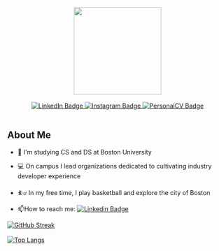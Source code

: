 
<div id="header" align="center">
  <img src="https://media.giphy.com/media/v1.Y2lkPTc5MGI3NjExY3M3aXdzb3I0c2Zldjc2ejRvb2o1NHRxNXo2ZTMxOWk4NjZiNjNlYSZlcD12MV9pbnRlcm5hbF9naWZfYnlfaWQmY3Q9Zw/xVRRDVP6lqtNQJrzN7/giphy.gif" width="200"/>
</div>
<br/>
<div id="badges" align="center">
  <a href="https://www.linkedin.com/in/owen-mariani/">
    <img src="https://img.shields.io/badge/LinkedIn-blue?style=for-the-badge&logo=linkedin&logoColor=white" alt="LinkedIn Badge"/>
  </a>
  <a href="https://www.instagram.com/owen_mariani/">
    <img src="https://img.shields.io/badge/Instagram-red?style=for-the-badge&logo=instagram&logoColor=white" alt="Instagram Badge"/>
  </a>
   <a href="https://owenm-26.github.io/Personal-CV/">
    <img src="https://img.shields.io/badge/PersonalCV-purple?style=for-the-badge&logo=instagram&logoColor=purple" alt="PersonalCV Badge"/>
  </a>
</div>

<br/>

## About Me

- 🏫 I'm studying CS and DS at Boston University

- 💻 On campus I lead organizations dedicated to cultivating industry developer experience 

- ⛹️‍♂️ In my free time, I play basketball and explore the city of Boston

- :mailbox:How to reach me: [![Linkedin Badge](https://img.shields.io/badge/-Owen_Mariani-blue?style=flat&logo=Linkedin&logoColor=white)](https://www.linkedin.com/in/owen-mariani/)


[![GitHub Streak](http://github-readme-streak-stats.herokuapp.com?user=owenm-26&theme=dark&background=000000)](https://git.io/streak-stats)
<br/>
<br/>
[![Top Langs](https://github-readme-stats.vercel.app/api/top-langs/?username=owenm-26&layout=compact&theme=vision-friendly-dark)](https://github.com/anuraghazra/github-readme-stats)






<!--
**owenm-26/owenm-26** is a ✨ _special_ ✨ repository because its `README.md` (this file) appears on your GitHub profile.

Here are some ideas to get you started:

- 🔭 I’m currently working on ...
- 🌱 I’m currently learning ...
- 👯 I’m looking to collaborate on ...
- 🤔 I’m looking for help with ...
- 💬 Ask me about ...
- 📫 How to reach me: ...
- 😄 Pronouns: ...
- ⚡ Fun fact: ...
-->
